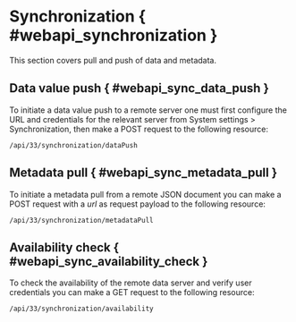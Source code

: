 # Synchronization { #webapi_synchronization }

This section covers pull and push of data and metadata.

## Data value push { #webapi_sync_data_push }

To initiate a data value push to a remote server one must first configure the
URL and credentials for the relevant server from System settings >
Synchronization, then make a POST request to the following resource:

    /api/33/synchronization/dataPush

## Metadata pull { #webapi_sync_metadata_pull }

To initiate a metadata pull from a remote JSON document you can make a
POST request with a *url* as request payload to the following resource:

    /api/33/synchronization/metadataPull

## Availability check { #webapi_sync_availability_check }

To check the availability of the remote data server and verify user
credentials you can make a GET request to the following resource:

    /api/33/synchronization/availability
